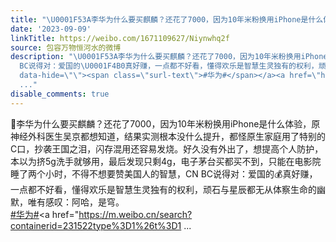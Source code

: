 ```yaml
---
title: "\U0001F53A李华为什么要买麒麟？还花了7000，因为10年米粉换用iPhone是什么体验，原神经外科医生吴京都想知道，结果实测根本没什么提升，都怪原生家庭用了特别的C口，..."
date: '2023-09-09'
linkTitle: https://weibo.com/1671109627/Niynwhq2f
source: 包容万物恒河水的微博
description: "\U0001F53A李华为什么要买麒麟？还花了7000，因为10年米粉换用iPhone是什么体验，原神经外科医生吴京都想知道，结果实测根本没什么提升，都怪原生家庭用了特别的C口，抄袭王国之泪，闪存混用还容易发烧。好久没有外出了，想提高个人防护，本以为挤5g洗手就够用，最后发现只剩4g，电子茅台买都买不到，只能在电影院睡了两个小时，不得不想要赞美国人的智慧，CN
  BC说得对：爱国的\U0001F4B0真好赚，一点都不好看，懂得欢乐是智慧生灵独有的权利，顽石与星辰都无从体察生命的幽默，唯有感叹：阿哈，是穹。<br><a href=\"https://m.weibo.cn/search?containerid=231522type%3D1%26t%3D10%26q%3D%23%E5%8D%8E%E4%B8%BA%23&amp;isnewpage=1\"
  data-hide=\"\"><span class=\"surl-text\">#华为#</span></a><a href=\"https://m.weibo.cn/search?containerid=231522type%3D1%26t%3D1
  ..."
disable_comments: true
---
```

🔺李华为什么要买麒麟？还花了7000，因为10年米粉换用iPhone是什么体验，原神经外科医生吴京都想知道，结果实测根本没什么提升，都怪原生家庭用了特别的C口，抄袭王国之泪，闪存混用还容易发烧。好久没有外出了，想提高个人防护，本以为挤5g洗手就够用，最后发现只剩4g，电子茅台买都买不到，只能在电影院睡了两个小时，不得不想要赞美国人的智慧，CN BC说得对：爱国的💰真好赚，一点都不好看，懂得欢乐是智慧生灵独有的权利，顽石与星辰都无从体察生命的幽默，唯有感叹：阿哈，是穹。<br><a href="https://m.weibo.cn/search?containerid=231522type%3D1%26t%3D10%26q%3D%23%E5%8D%8E%E4%B8%BA%23&amp;isnewpage=1" data-hide=""><span class="surl-text">#华为#</span></a><a href="https://m.weibo.cn/search?containerid=231522type%3D1%26t%3D1 ...